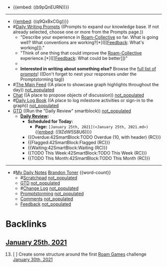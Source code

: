 - {{embed: ((b9pQnEURN))}}
- ---
- {{[embed](<embed.md>): ((q9QxBxCGg))}}
- #[Daily Writing Prompts](<Daily Writing Prompts.md>) ((Prompts to expand our knowledge base. If not already selected, choose one or more from the Prompts page.))
    - "Describe your experience in [Roam-Collective](<Roam-Collective.md>) so far. What is going well? What conventions are working?[*]([[[Feedback](<[[Feedback.md>): What's working]])."
    - "Think of one thing that could improve the [Roam-Collective](<Roam-Collective.md>) experience.[*]([[[Feedback](<[[Feedback.md>): What could be better]])"
    - 
    - __Interested in writing about something else?__ Browse the [full list of prompts]([Prompts](<Prompts.md>))! ((Don't forget to nest your responses under the Promptstorming tag))
- #[The Main Feed](<The Main Feed.md>) ((A place to showcase graph highlights throughout the day)) [not_populated](<not_populated.md>) 
- [Chat](<Chat.md>) ((A place to propose objects of discussion)) [not_populated](<not_populated.md>)
- #[Daily Log Book](<Daily Log Book.md>) ((A place to log milestone activities or sign-in to the graph)) [not_populated](<not_populated.md>)
- [GTD](<GTD.md>) ((Run the "Daily Review" smartblock)) [not_populated](<not_populated.md>) 
    - **[Daily Review](<Daily Review.md>):**
        - **Scheduled for Today:**
            - **Page:** `[January 25th, 2021](<January 25th, 2021.md>)`
{{[embed](<embed.md>): ((9ZdW5S8U6))}}
        - {{Overdue:42SmartBlock:TODO Overdue (10, with header) (RC)}}
        - {{Flagged:42SmartBlock:Flagged (RC)}}
        - {{Waiting:42SmartBlock:Waiting (RC)}}
        - {{TODO This Week:42SmartBlock:TODO This Week (RC)}}
        - {{TODO This Month:42SmartBlock:TODO This Month (RC)}}
- ---
- #[My Daily Notes](<My Daily Notes.md>) [Brandon Toner](<Brandon Toner.md>) {{word-count}}
    - #[Scratchpad](<Scratchpad.md>) [not_populated](<not_populated.md>)
    - [GTD](<GTD.md>) [not_populated](<not_populated.md>)
    - #[Change Log](<Change Log.md>) [not_populated](<not_populated.md>)
    - [Promptstorming](<Promptstorming.md>) [not_populated](<not_populated.md>)
    - [Comments](<Comments.md>) [not_populated](<not_populated.md>)
    - [Feedback](<Feedback.md>)  [not_populated](<not_populated.md>)

# Backlinks
## [January 25th, 2021](<January 25th, 2021.md>)
13. [ ] Create some structure around the first [Roam Games](<Roam Games.md>) challenge [January 30th, 2021](<January 30th, 2021.md>)

